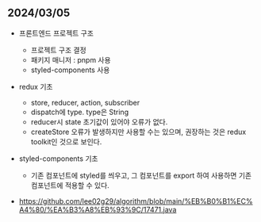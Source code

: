 <h2>2024/03/05</h2>

- 프론트엔드 프로젝트 구조  
  - 프로젝트 구조 결정  
  - 패키지 매니저 : pnpm 사용  
  - styled-components 사용  

- redux 기초  
  - store, reducer, action, subscriber  
  - dispatch에 type. type은 String  
  - reducer시 state 초기값이 있어야 오류가 없다.  
  - createStore 오류가 발생하지만 사용할 수는 있으며, 권장하는 것은 redux toolkit인 것으로 보인다.

- styled-components 기초  
  - 기존 컴포넌트에 styled를 씌우고, 그 컴포넌트를 export 하여 사용하면 기존 컴포넌트에 적용할 수 있다.  

- https://github.com/lee02g29/algorithm/blob/main/%EB%B0%B1%EC%A4%80/%EA%B3%A8%EB%93%9C/17471.java  
